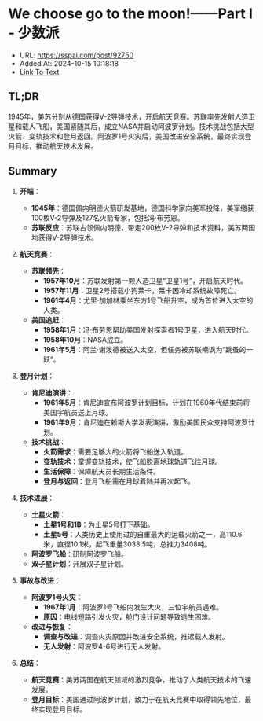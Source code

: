 # We choose go to the moon!——Part I - 少数派
- URL: https://sspai.com/post/92750
- Added At: 2024-10-15 10:18:18
- [Link To Text](2024-10-15-we-choose-go-to-the-moon!——part-i---少数派_raw.md)

## TL;DR
1945年，美苏分别从德国获得V-2导弹技术，开启航天竞赛。苏联率先发射人造卫星和载人飞船，美国紧随其后，成立NASA并启动阿波罗计划。技术挑战包括大型火箭、变轨技术和登月返回。阿波罗1号火灾后，美国改进安全系统，最终实现登月目标，推动航天技术发展。

## Summary
1. **开端**：
   - **1945年**：德国佩内明德火箭研发基地，德国科学家向美军投降，美军缴获100枚V-2导弹及127名火箭专家，包括冯·布劳恩。
   - **苏联反应**：苏联占领佩内明德，带走200枚V-2导弹和技术资料，美苏两国均获得V-2导弹技术。

2. **航天竞赛**：
   - **苏联领先**：
     - **1957年10月**：苏联发射第一颗人造卫星“卫星1号”，开启航天时代。
     - **1957年11月**：卫星2号搭载小狗莱卡，莱卡因冷却系统故障死亡。
     - **1961年4月**：尤里·加加林乘坐东方1号飞船升空，成为首位进入太空的人类。
   - **美国追赶**：
     - **1958年1月**：冯·布劳恩帮助美国发射探索者1号卫星，进入航天时代。
     - **1958年10月**：NASA成立。
     - **1961年5月**：阿兰·谢泼德被送入太空，但任务被苏联嘲讽为“跳蚤的一跃”。

3. **登月计划**：
   - **肯尼迪演讲**：
     - **1961年5月**：肯尼迪宣布阿波罗计划目标，计划在1960年代结束前将美国宇航员送上月球。
     - **1961年9月**：肯尼迪在赖斯大学发表演讲，激励美国民众支持阿波罗计划。
   - **技术挑战**：
     - **火箭需求**：需要足够大的火箭将飞船送入轨道。
     - **变轨技术**：掌握变轨技术，使飞船脱离地球轨道飞往月球。
     - **生活保障**：保障航天员长期生活条件。
     - **登月与返回**：登月飞船需在月球着陆并再次起飞。

4. **技术进展**：
   - **土星火箭**：
     - **土星1号和1B**：为土星5号打下基础。
     - **土星5号**：人类历史上使用过的自重最大的运载火箭之一，高110.6米，直径10.1米，起飞重量3038.5吨，总推力3408吨。
   - **阿波罗飞船**：研制阿波罗飞船。
   - **双子星计划**：开展双子星计划。

5. **事故与改进**：
   - **阿波罗1号火灾**：
     - **1967年1月**：阿波罗1号飞船内发生大火，三位宇航员遇难。
     - **原因**：电线短路引发火灾，舱门设计问题导致逃生困难。
   - **改进与恢复**：
     - **调查与改进**：调查火灾原因并改进安全系统，推迟载人发射。
     - **无人发射**：阿波罗4-6号进行无人发射。

6. **总结**：
   - **航天竞赛**：美苏两国在航天领域的激烈竞争，推动了人类航天技术的飞速发展。
   - **登月目标**：美国通过阿波罗计划，致力于在航天竞赛中取得领先地位，最终实现登月目标。
